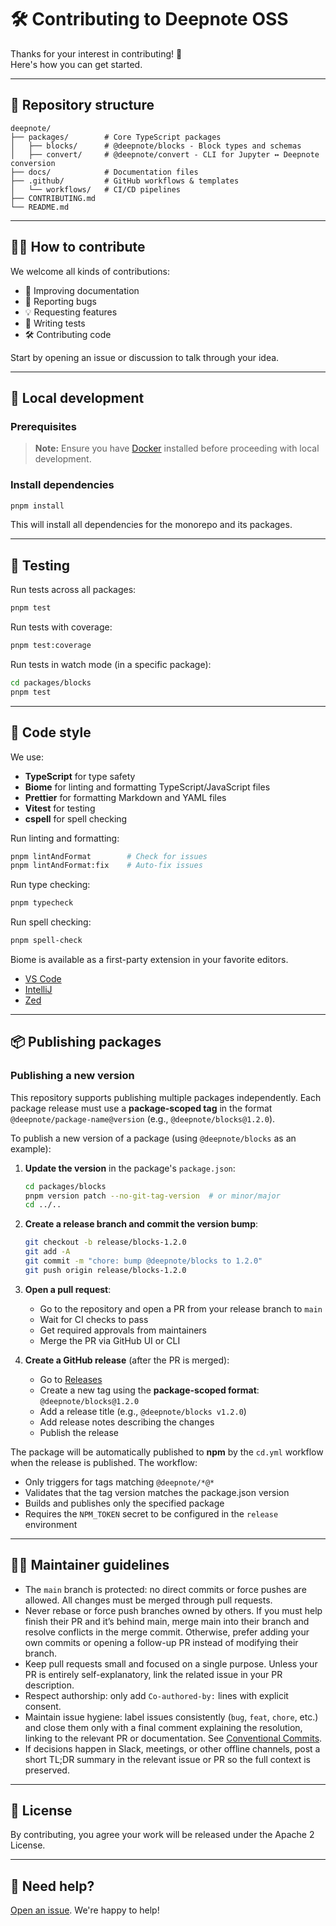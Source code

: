 # 🛠️ Contributing to Deepnote OSS

Thanks for your interest in contributing! 🎉  
Here's how you can get started.

---

## 📂 Repository structure

```text
deepnote/
├── packages/        # Core TypeScript packages
│   ├── blocks/      # @deepnote/blocks - Block types and schemas
│   ├── convert/     # @deepnote/convert - CLI for Jupyter ↔ Deepnote conversion
├── docs/            # Documentation files
├── .github/         # GitHub workflows & templates
│   └── workflows/   # CI/CD pipelines
├── CONTRIBUTING.md
└── README.md
```

---

## 🧑‍💻 How to contribute

We welcome all kinds of contributions:

- 📝 Improving documentation
- 💬 Reporting bugs
- 💡 Requesting features
- 🧪 Writing tests
- 🛠️ Contributing code

Start by opening an issue or discussion to talk through your idea.

---

## 🚀 Local development

### Prerequisites

> **Note:** Ensure you have [Docker](https://www.docker.com/get-started) installed before proceeding with local development.

### Install dependencies

```bash
pnpm install
```

This will install all dependencies for the monorepo and its packages.

---

## 🧪 Testing

Run tests across all packages:

```bash
pnpm test
```

Run tests with coverage:

```bash
pnpm test:coverage
```

Run tests in watch mode (in a specific package):

```bash
cd packages/blocks
pnpm test
```

---

## 🧼 Code style

We use:

- **TypeScript** for type safety
- **Biome** for linting and formatting TypeScript/JavaScript files
- **Prettier** for formatting Markdown and YAML files
- **Vitest** for testing
- **cspell** for spell checking

Run linting and formatting:

```bash
pnpm lintAndFormat        # Check for issues
pnpm lintAndFormat:fix    # Auto-fix issues
```

Run type checking:

```bash
pnpm typecheck
```

Run spell checking:

```bash
pnpm spell-check
```

Biome is available as a first-party extension in your favorite editors.

- [VS Code](https://biomejs.dev/guides/editors/first-party-extensions/#vs-code)
- [IntelliJ](https://biomejs.dev/guides/editors/first-party-extensions/#intellij)
- [Zed](https://biomejs.dev/guides/editors/first-party-extensions/#zed)

---

## 📦 Publishing packages

### Publishing a new version

This repository supports publishing multiple packages independently. Each package release must use a **package-scoped tag** in the format `@deepnote/package-name@version` (e.g., `@deepnote/blocks@1.2.0`).

To publish a new version of a package (using `@deepnote/blocks` as an example):

1. **Update the version** in the package's `package.json`:

   ```bash
   cd packages/blocks
   pnpm version patch --no-git-tag-version  # or minor/major
   cd ../..
   ```

2. **Create a release branch and commit the version bump**:

   ```bash
   git checkout -b release/blocks-1.2.0
   git add -A
   git commit -m "chore: bump @deepnote/blocks to 1.2.0"
   git push origin release/blocks-1.2.0
   ```

3. **Open a pull request**:
   - Go to the repository and open a PR from your release branch to `main`
   - Wait for CI checks to pass
   - Get required approvals from maintainers
   - Merge the PR via GitHub UI or CLI

4. **Create a GitHub release** (after the PR is merged):
   - Go to [Releases](https://github.com/deepnote/deepnote/releases/new)
   - Create a new tag using the **package-scoped format**: `@deepnote/blocks@1.2.0`
   - Add a release title (e.g., `@deepnote/blocks v1.2.0`)
   - Add release notes describing the changes
   - Publish the release

The package will be automatically published to **npm** by the `cd.yml` workflow when the release is published. The workflow:

- Only triggers for tags matching `@deepnote/*@*`
- Validates that the tag version matches the package.json version
- Builds and publishes only the specified package
- Requires the `NPM_TOKEN` secret to be configured in the `release` environment

---

## 🧑‍🔧 Maintainer guidelines

- The `main` branch is protected: no direct commits or force pushes are allowed. All changes must be merged through pull requests.
- Never rebase or force push branches owned by others. If you must help finish their PR and it’s behind main, merge main into their branch and resolve conflicts in the merge commit. Otherwise, prefer adding your own commits or opening a follow-up PR instead of modifying their branch.
- Keep pull requests small and focused on a single purpose. Unless your PR is entirely self-explanatory, link the related issue in your PR description.
- Respect authorship: only add `Co-authored-by:` lines with explicit consent.
- Maintain issue hygiene: label issues consistently (`bug`, `feat`, `chore`, etc.) and close them only with a final comment explaining the resolution, linking to the relevant PR or documentation. See [Conventional Commits](https://www.conventionalcommits.org/en/v1.0.0/#summary).
- If decisions happen in Slack, meetings, or other offline channels, post a short TL;DR summary in the relevant issue or PR so the full context is preserved.

---

## 📄 License

By contributing, you agree your work will be released under the Apache 2 License.

---

## 🙌 Need help?

[Open an issue](https://github.com/deepnote/deepnote/issues/new). We're happy to help!
